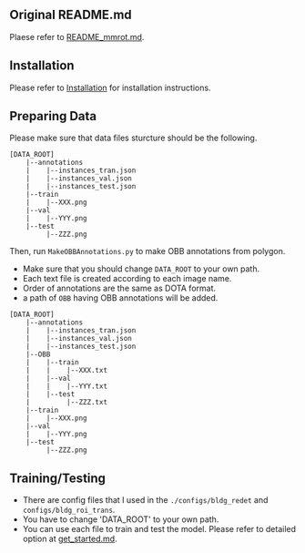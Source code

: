 ## Original README.md
Plaese refer to [README_mmrot.md](https://github.com/ausmlab/building_OBB/blob/main/README_mmrot.md).

## Installation

Please refer to [Installation](https://mmrotate.readthedocs.io/en/latest/install.html) for installation instructions.

## Preparing Data
Please make sure that data files sturcture should be the following.
```
[DATA_ROOT]
    |--annotations
    |    |--instances_tran.json
    |    |--instances_val.json
    |    |--instances_test.json
    |--train
    |    |--XXX.png
    |--val
    |    |--YYY.png
    |--test
         |--ZZZ.png
```

Then, run `MakeOBBAnnotations.py` to make OBB annotations from polygon.
- Make sure that you should change `DATA_ROOT` to your own path.
- Each text file is created according to each image name.
- Order of annotations are the same as DOTA format.
- a path of `OBB` having OBB annotations will be added.
```
[DATA_ROOT]
    |--annotations
    |    |--instances_tran.json
    |    |--instances_val.json
    |    |--instances_test.json
    |--OBB
    |    |--train
    |    |    |--XXX.txt
    |    |--val
    |    |    |--YYY.txt
    |    |--test
    |         |--ZZZ.txt
    |--train
    |    |--XXX.png
    |--val
    |    |--YYY.png
    |--test
         |--ZZZ.png
```



## Training/Testing
- There are config files that I used in the `./configs/bldg_redet`  and `configs/bldg_roi_trans`.
- You have to change 'DATA_ROOT' to your own path.
- You can use each file to train and test the model. Please refer to detailed option at [get_started.md](https://github.com/ausmlab/building_OBB/blob/main/docs/en/get_started.md).
 
